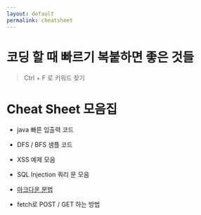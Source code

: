 ```yaml
---
layout: default
permalink: cheatsheet
---
```


# 코딩 할 때 빠르기 복붙하면 좋은 것들

> Ctrl + F 로 키워드 찾기

# Cheat Sheet 모음집

- java 빠른 입출력 코드

- DFS / BFS 샘플 코드

- XSS 예제 모음

- SQL Injection 쿼리 문 모음

- [마크다운 문법](<http://gjchoi.github.io/env/Kramdown(%EB%A7%88%ED%81%AC%EB%8B%A4%EC%9A%B4)-%EC%82%AC%EC%9A%A9%EB%B2%95/>)

- fetch로 POST / GET 하는 방법
